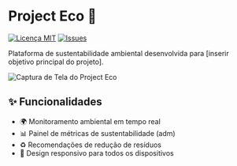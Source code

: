 # Project Eco 🌱

[![Licença MIT](https://img.shields.io/github/license/Pauloand05/Project-eco)](https://github.com/Pauloand05/Project-eco/blob/main/LICENSE)
[![Issues](https://img.shields.io/github/issues/Pauloand05/Project-eco)](https://github.com/Pauloand05/Project-eco/issues)

Plataforma de sustentabilidade ambiental desenvolvida para [inserir objetivo principal do projeto].

![Captura de Tela do Project Eco](https://via.placeholder.com/800x400?text=Captura+de+Tela+do+ProjectEco)

## ✨ Funcionalidades

- 🌍 Monitoramento ambiental em tempo real
- 📊 Painel de métricas de sustentabilidade (adm)
- ♻️ Recomendações de redução de resíduos
- 📱 Design responsivo para todos os dispositivos
